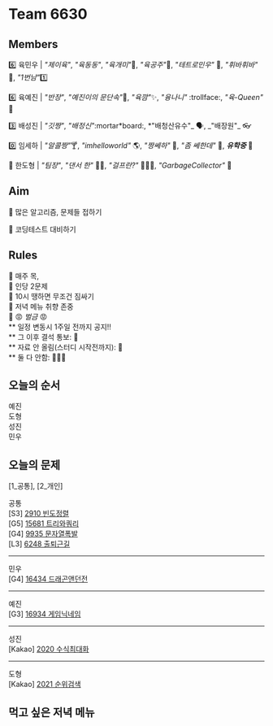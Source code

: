 # Team 6630

## Members

:six: 육민우 | _"제이육"_, _"육동동"_, _"육개미"_:ant:, _"육공주"_:princess:, _"테트로민우"_ 🧩, _"휘바휘바"_ 🙌, _"1번남"_:one:

:six: 육예진 | _"반장"_, _"예진이의 문단속"_:door:, _"육깜"_:sparkles:, _"융나니"_ :trollface:, _"육-Queen"_ 👑

:three: 배성진 | _"깃짱"_, _"배정신"_:mortar*board:, *"배청산유수"_ 🗣️, _"배장원"\_ :eyeglasses:

:zero: 임세하 | _"알콜짱"_:cocktail:, _"imhelloworld"_ 🌎, _"짱쎄하"_ 💪, _"좀 쎄한데"_ 👀, **_유학중_** 🚀

💯 한도형 | _"팀장"_, _"댄서 한"_ 🕺🏻, _"걸프란?"_ 🤷🏻‍♀️, _"GarbageCollector"_ 🤖

## Aim

:dart: 많은 알고리즘, 문제들 접하기

:dart: 코딩테스트 대비하기

## Rules

:pushpin: 매주 목,  
:pushpin: 인당 2문제  
:pushpin: 10시 땡하면 무조건 짐싸기  
:pushpin: 저녁 메뉴 취향 존중  
:pushpin: :rage: _벌금_ :rage:  
** 일정 변동시 1주일 전까지 공지!!  
** 그 이후 결석 통보: :money_with_wings:  
** 자료 안 올림(스터디 시작전까지): :money_with_wings:  
** 둘 다 안함: :money_with_wings::money_with_wings::money_with_wings:

## 오늘의 순서

예진  
도형  
성진  
민우

## 오늘의 문제

[1_공통], [2_개인]

공통  
[S3] [2910 빈도정렬](https://www.acmicpc.net/problem/2910)  
[G5] [15681 트리와쿼리](https://www.acmicpc.net/problem/15681)  
[G4] [9935 문자열폭발](https://www.acmicpc.net/problem/9935)  
[L3] [6248 출퇴근길](https://softeer.ai/practice/6248)  

---

민우  
[G4] [16434 드래곤앤던전](https://www.acmicpc.net/problem/16434)

---

예진  
[G3] [16934 게임닉네임](https://www.acmicpc.net/problem/16934)

---

성진  
[Kakao] [2020 수식최대화](https://school.programmers.co.kr/learn/courses/30/lessons/67257)

---

도형  
[Kakao] [2021 순위검색](https://school.programmers.co.kr/learn/courses/30/lessons/72412)

## 먹고 싶은 저녁 메뉴
